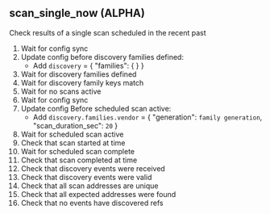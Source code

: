 
## scan_single_now (ALPHA)

Check results of a single scan scheduled in the recent past

1. Wait for config sync
1. Update config before discovery families defined:
    * Add `discovery` = { "families": {  } }
1. Wait for discovery families defined
1. Wait for discovery family keys match
1. Wait for no scans active
1. Wait for config sync
1. Update config Before scheduled scan active:
    * Add `discovery.families.vendor` = { "generation": `family generation`, "scan_duration_sec": `20` }
1. Wait for scheduled scan active
1. Check that scan started at time
1. Wait for scheduled scan complete
1. Check that scan completed at time
1. Check that discovery events were received
1. Check that discovery events were valid
1. Check that all scan addresses are unique
1. Check that all expected addresses were found
1. Check that no events have discovered refs
